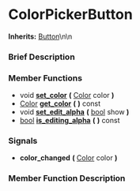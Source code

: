 #  ColorPickerButton  
**Inherits:** [Button](class_button)\\n\\n
###  Brief Description  


###  Member Functions 
  * void  **[set_color](#set_color)**  **(** [Color](class_color) color  **)**
  * [Color](class_color)  **[get_color](#get_color)**  **(** **)** const
  * void  **[set_edit_alpha](#set_edit_alpha)**  **(** [bool](class_bool) show  **)**
  * [bool](class_bool)  **[is_editing_alpha](#is_editing_alpha)**  **(** **)** const

###  Signals  
  *  **color_changed**  **(** [Color](class_color) color  **)**

###  Member Function Description  
